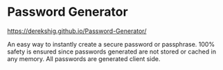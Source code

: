 # Password Generator

https://derekshig.github.io/Password-Generator/
 
An easy way to instantly create a secure password or passphrase. 100% safety is ensured since passwords generated are not stored or cached in any memory. All passwords are generated client side.
